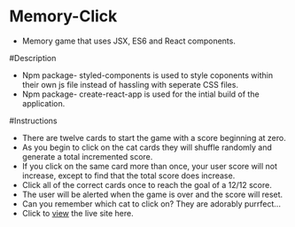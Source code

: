 # Memory-Click
* Memory game that uses JSX, ES6 and React components. 

#Description
* Npm package- styled-components is used to style coponents within their own js file instead of hassling with seperate CSS files. 
* Npm package- create-react-app is used for the intial build of the application.  

#Instructions
* There are twelve cards to start the game with a score beginning at zero.
* As you begin to click on the cat cards they will shuffle randomly and generate a total incremented score.
* If you click on the same card more than once, your user score will not increase, except to find that the total score does increase.
* Click all of the correct cards once to reach the goal of a 12/12 score.
* The user will be alerted when the game is over and the score will reset. 
* Can you remember which cat to click on? They are adorably purrfect...
* Click to [view]() the live site here.

